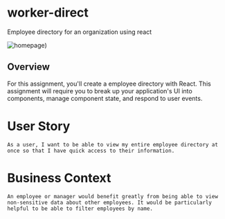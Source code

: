 # worker-direct
Employee directory for an organization using react

![homepage](https://github.com/teresam3/worker-direct/blob/main/public/images/worker-direct.pngs?raw=true))

## Overview

For this assignment, you'll create a employee directory with React. This assignment will require you to break up your application's UI into components, manage component state, and respond to user events.
    
# User Story

    As a user, I want to be able to view my entire employee directory at once so that I have quick access to their information.

# Business Context

    An employee or manager would benefit greatly from being able to view non-sensitive data about other employees. It would be particularly helpful to be able to filter employees by name.



